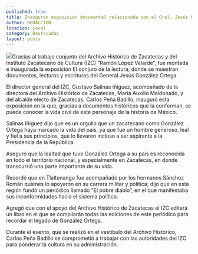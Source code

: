 ```yaml
---
published: true
title: Inauguran exposición documental relacionada con el Gral. Jesús González Ortega
author: REDACCION
location: Local
category: Destacadas
layout: posts
---
```


![](http://i.imgur.com/orqZ1Umm.jpg)Gracias al trabajo conjunto del Archivo Histórico de Zacatecas y del Instituto Zacatecano de Cultura (IZC) “Ramón López Velarde”, fue montada e inaugurada la exposición El conjuro de la lectura, donde se muestran documentos, lecturas y escrituras del General Jesús González Ortega.

El director general del IZC, Gustavo Salinas Iñiguez, acompañado de la directora del Archivo Histórico de Zacatecas, María Auxilio Maldonado, y del alcalde electo de Zacatecas, Carlos Peña Badillo, inauguró esta exposición en la que, gracias a documentos históricos que la conforman, se puede conocer la vida civil de este personaje de la historia de México.

Salinas Iñiguez dijo que es un orgullo que un zacatecano como González Ortega haya marcado la vida del país, ya que fue un hombre generoso, leal y fiel a sus principios, que lo  llevaron incluso a ser aspirante a la Presidencia de la República.

Aseguró que la lealtad que tuvo González Ortega a su país es reconocida en todo el territorio nacional, y especialmente en Zacatecas, en donde transcurrió una parte importante de su vida.

Recordó que en Tlaltenango fue acompañado por los hermanos Sánchez Román quienes lo apoyaron en su carrera militar y política; dijo que en esta región fundó un periódico llamado “El pobre diablo”, en el que manifestaba sus inconformidades hacia el sistema político.

Agregó que con el apoyo del Archivo Histórico de Zacatecas el IZC editará un libro en el que se compilarán todas las ediciones de este periódico para recordar el legado de González Ortega.

Durante el evento, que se realizó en el vestíbulo del Archivo Histórico, Carlos Peña Badillo se comprometió a trabajar con las autoridades del IZC para ponderar la cultura en su administración.
